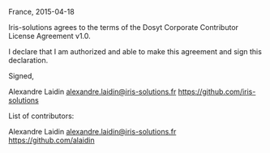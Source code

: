 France, 2015-04-18

Iris-solutions agrees to the terms of the Dosyt Corporate Contributor License Agreement v1.0.

I declare that I am authorized and able to make this agreement and sign this declaration.

Signed,

Alexandre Laidin alexandre.laidin@iris-solutions.fr https://github.com/iris-solutions

List of contributors:

Alexandre Laidin alexandre.laidin@iris-solutions.fr https://github.com/alaidin

